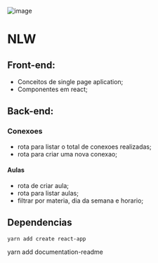 ![image](https://user-images.githubusercontent.com/61597038/89249498-aeccae80-d5e8-11ea-810b-c78673b307b9.png)


# NLW

## Front-end:
- Conceitos de single page aplication;
- Componentes em react;

## Back-end: 

### Conexoes 
- rota para listar o total de conexoes realizadas;
- rota para criar uma nova conexao;

#### Aulas
- rota de criar aula;
- rota para listar aulas;
- filtrar por materia, dia da semana e horario;

## Dependencias
`yarn add create react-app`

yarn add documentation-readme

